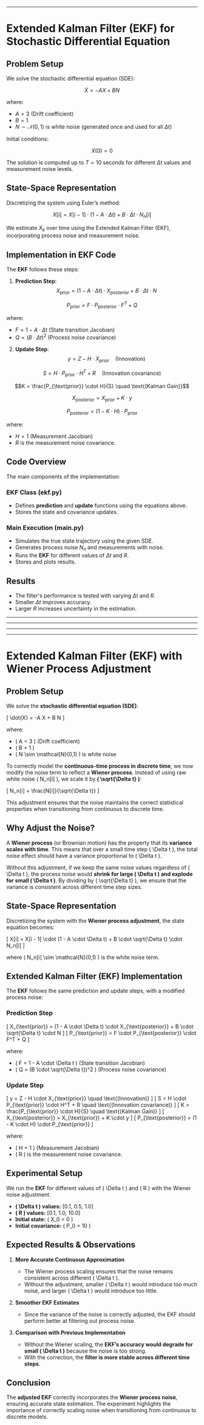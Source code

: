 

---

# **Extended Kalman Filter (EKF) for Stochastic Differential Equation**

## **Problem Setup**
We solve the stochastic differential equation (SDE):

$$\dot{X} = -A X + B N$$

where:

* $A = 3$ (Drift coefficient)
* $B = 1$
* $N \sim \mathcal{N}(0,1)$ is white noise (generated once and used for all $\Delta t$)

Initial conditions:

$$X(0) = 0$$

The solution is computed up to $T = 10$ seconds for different $\Delta t$ values and measurement noise levels.

## **State-Space Representation**
Discretizing the system using Euler’s method:

$$X[i] = X[i - 1] \cdot (1 - A \cdot \Delta t) + B \cdot \Delta t \cdot N_n[i]$$

We estimate $X_k$ over time using the Extended Kalman Filter (EKF), incorporating process noise and measurement noise.

## **Implementation in EKF Code**
The **EKF** follows these steps:

1. **Prediction Step**:
$$X_{\text{prior}} = (1 - A \cdot \Delta t) \cdot X_{\text{posterior}} + B \cdot \Delta t \cdot N$$

$$P_{\text{prior}} = F \cdot P_{\text{posterior}} \cdot F^T + Q$$

where:

* $F = 1 - A \cdot \Delta t$ (State transition Jacobian)
* $Q = (B \cdot \Delta t)^2$ (Process noise covariance)
2. **Update Step**:
$$y = Z - H \cdot X_{\text{prior}} \quad \text{(Innovation)}$$

$$S = H \cdot P_{\text{prior}} \cdot H^T + R \quad \text{(Innovation covariance)}$$

$$K = \frac{P_{\text{prior}} \cdot H}{S} \quad \text{(Kalman Gain)}$$

$$X_{\text{posterior}} = X_{\text{prior}} + K \cdot y$$

$$P_{\text{posterior}} = (1 - K \cdot H) \cdot P_{\text{prior}}$$

where:

* $H = 1$ (Measurement Jacobian)
* $R$ is the measurement noise covariance.

## **Code Overview**
The main components of the implementation:

### **EKF Class (ekf.py)**

* Defines **prediction** and **update** functions using the equations above.
* Stores the state and covariance updates.

### **Main Execution (main.py)**

* Simulates the true state trajectory using the given SDE.
* Generates process noise $N_n$ and measurements with noise.
* Runs the **EKF** for different values of $\Delta t$ and $R$.
* Stores and plots results.

## **Results**

* The filter's performance is tested with varying $\Delta t$ and $R$.
* Smaller $\Delta t$ improves accuracy.
* Larger $R$ increases uncertainty in the estimation.




---
---
---
---

# **Extended Kalman Filter (EKF) with Wiener Process Adjustment**

## **Problem Setup**  
We solve the **stochastic differential equation (SDE)**:

\[
\dot{X} = -A X + B N
\]

where:  
- \( A = 3 \) (Drift coefficient)  
- \( B = 1 \)  
- \( N \sim \mathcal{N}(0,1) \) is white noise  

To correctly model the **continuous-time process in discrete time**, we now modify the noise term to reflect a **Wiener process**. Instead of using raw white noise \( N_n[i] \), we scale it by **\( \sqrt{\Delta t} \)**:

\[
N_n[i] = \frac{N[i]}{\sqrt{\Delta t}}
\]

This adjustment ensures that the noise maintains the correct statistical properties when transitioning from continuous to discrete time.

## **Why Adjust the Noise?**  
A **Wiener process** (or Brownian motion) has the property that its **variance scales with time**. This means that over a small time step \( \Delta t \), the total noise effect should have a variance proportional to \( \Delta t \).  

Without this adjustment, if we keep the same noise values regardless of \( \Delta t \), the process noise would **shrink for large \( \Delta t \) and explode for small \( \Delta t \)**. By dividing by \( \sqrt{\Delta t} \), we ensure that the variance is consistent across different time step sizes.

## **State-Space Representation**  
Discretizing the system with the **Wiener process adjustment**, the state equation becomes:

\[
X[i] = X[i - 1] \cdot (1 - A \cdot \Delta t) + B \cdot \sqrt{\Delta t} \cdot N_n[i]
\]

where \( N_n[i] \sim \mathcal{N}(0,1) \) is the white noise term.

## **Extended Kalman Filter (EKF) Implementation**  
The **EKF** follows the same prediction and update steps, with a modified process noise:

### **Prediction Step**  
\[
X_{\text{prior}} = (1 - A \cdot \Delta t) \cdot X_{\text{posterior}} + B \cdot \sqrt{\Delta t} \cdot N
\]
\[
P_{\text{prior}} = F \cdot P_{\text{posterior}} \cdot F^T + Q
\]

where:  
- \( F = 1 - A \cdot \Delta t \) (State transition Jacobian)  
- \( Q = (B \cdot \sqrt{\Delta t})^2 \) (Process noise covariance)  

### **Update Step**  
\[
y = Z - H \cdot X_{\text{prior}}  \quad \text{(Innovation)}
\]
\[
S = H \cdot P_{\text{prior}} \cdot H^T + R  \quad \text{(Innovation covariance)}
\]
\[
K = \frac{P_{\text{prior}} \cdot H}{S}  \quad \text{(Kalman Gain)}
\]
\[
X_{\text{posterior}} = X_{\text{prior}} + K \cdot y
\]
\[
P_{\text{posterior}} = (1 - K \cdot H) \cdot P_{\text{prior}}
\]

where:
- \( H = 1 \) (Measurement Jacobian)  
- \( R \) is the measurement noise covariance.  

## **Experimental Setup**  
We run the **EKF** for different values of \( \Delta t \) and \( R \) with the Wiener noise adjustment.  

- **\( \Delta t \) values:** [0.1, 0.5, 1.0]  
- **\( R \) values:** [0.1, 1.0, 10.0]  
- **Initial state:** \( X_0 = 0 \)  
- **Initial covariance:** \( P_0 = 10 \)  

## **Expected Results & Observations**  
1. **More Accurate Continuous Approximation**  
   - The Wiener process scaling ensures that the noise remains consistent across different \( \Delta t \).  
   - Without the adjustment, smaller \( \Delta t \) would introduce too much noise, and larger \( \Delta t \) would introduce too little.  

2. **Smoother EKF Estimates**  
   - Since the variance of the noise is correctly adjusted, the EKF should perform better at filtering out process noise.  

3. **Comparison with Previous Implementation**  
   - Without the Wiener scaling, the **EKF’s accuracy would degrade for small \( \Delta t \)** because the noise is too strong.  
   - With the correction, the **filter is more stable across different time steps**.  

## **Conclusion**  
The **adjusted EKF** correctly incorporates the **Wiener process noise**, ensuring accurate state estimation. The experiment highlights the importance of correctly scaling noise when transitioning from continuous to discrete models.